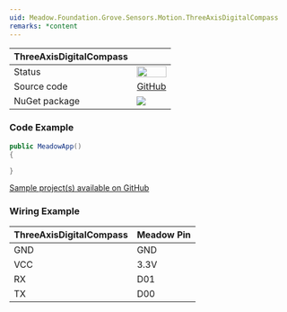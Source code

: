 ```yaml
---
uid: Meadow.Foundation.Grove.Sensors.Motion.ThreeAxisDigitalCompass
remarks: *content
---
```


| ThreeAxisDigitalCompass | |
|--------|--------|
| Status | <img src="https://img.shields.io/badge/Working-brightgreen" style="width: auto; height: -webkit-fill-available;" /> |
| Source code | [GitHub](https://github.com/WildernessLabs/Meadow.Foundation.Grove/tree/main/Source/3-AxisDigitalCompass) |
| NuGet package | <a href="https://www.nuget.org/packages/Meadow.Foundation.Grove.Sensors.Motion.ThreeAxisDigitalCompass/" target="_blank"><img src="https://img.shields.io/nuget/v/Meadow.Foundation.Grove.Sensors.Motion.ThreeAxisDigitalCompass.svg?label=Meadow.Foundation.Grove.Sensors.Motion.ThreeAxisDigitalCompass" /></a> |

### Code Example

```csharp
public MeadowApp()
{

}

```

[Sample project(s) available on GitHub](https://github.com/WildernessLabs/Meadow.Foundation.Grove/tree/main/Source/3-AxisDigitalCompass)

### Wiring Example

| ThreeAxisDigitalCompass | Meadow Pin |
|--------|------------|
| GND    | GND        |
| VCC    | 3.3V       |
| RX     | D01        |
| TX     | D00        |